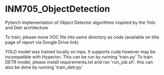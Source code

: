 # INM705_ObjectDetection
Pytorch Implementation of Object Detector algorithms inspired by the Yolo and Detr architecture

To train, please move VOC file into same directory as code (available on title page of report via Google Drive link)

YOLO model was trained locally on mps. It supports cuda however may be incompatible with Hyperion. This can be run by running 'train.py'
To train DETR model, please install requirements.txt and run 'run_job.sh'. this can also be done by running 'train_detr.py'

